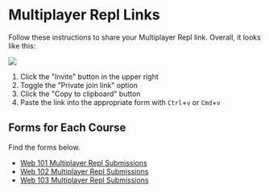 # Multiplayer Repl Links
Follow these instructions to share your Multiplayer Repl link. Overall, it looks like this:

![](Assets/MultiplayerReplLink.gif)

1. Click the "Invite" button in the upper right
1. Toggle the "Private join link" option
1. Click the "Copy to clipboard" button
1. Paste the link into the appropriate form with `Ctrl`+`v` or `Cmd`+`v`

## Forms for Each Course
Find the forms below.

- [Web 101 Multiplayer Repl Submissions](https://forms.office.com/r/L4XHjwjzHh)
- [Web 102 Multiplayer Repl Submissions](https://forms.office.com/r/YFR82KXyi7)
- [Web 103 Multiplayer Repl Submissions](https://forms.office.com/r/1StfpmNY2h)

